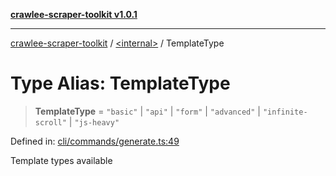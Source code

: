 [**crawlee-scraper-toolkit v1.0.1**](../../README.md)

***

[crawlee-scraper-toolkit](../../globals.md) / [\<internal\>](../README.md) / TemplateType

# Type Alias: TemplateType

> **TemplateType** = `"basic"` \| `"api"` \| `"form"` \| `"advanced"` \| `"infinite-scroll"` \| `"js-heavy"`

Defined in: [cli/commands/generate.ts:49](https://github.com/devalexanderdaza/crawlee-scraper-toolkit/blob/main/src/cli/commands/generate.ts#L49)

Template types available

